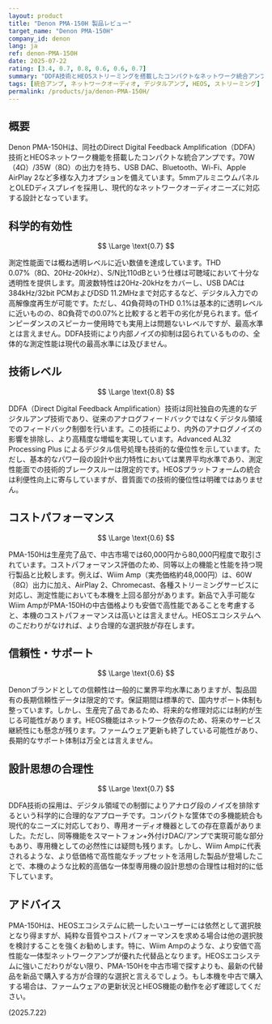 ```yaml
---
layout: product
title: "Denon PMA-150H 製品レビュー"
target_name: "Denon PMA-150H"
company_id: denon
lang: ja
ref: denon-PMA-150H
date: 2025-07-22
rating: [3.4, 0.7, 0.8, 0.6, 0.6, 0.7]
summary: "DDFA技術とHEOSストリーミングを搭載したコンパクトなネットワーク統合アンプ。測定性能は妥当だが、より安価で高性能な代替品の登場によりコストパフォーマンスに課題がある。"
tags: [統合アンプ, ネットワークオーディオ, デジタルアンプ, HEOS, ストリーミング]
permalink: /products/ja/denon-PMA-150H/
---
```


## 概要

Denon PMA-150Hは、同社のDirect Digital Feedback Amplification（DDFA）技術とHEOSネットワーク機能を搭載したコンパクトな統合アンプです。70W（4Ω）/35W（8Ω）の出力を持ち、USB DAC、Bluetooth、Wi-Fi、Apple AirPlay 2など多様な入力オプションを備えています。5mmアルミニウムパネルとOLEDディスプレイを採用し、現代的なネットワークオーディオニーズに対応する設計となっています。

## 科学的有効性

$$ \Large \text{0.7} $$

測定性能面では概ね透明レベルに近い数値を達成しています。THD 0.07%（8Ω、20Hz-20kHz）、S/N比110dBという仕様は可聴域において十分な透明性を提供します。周波数特性は20Hz-20kHzをカバーし、USB DACは384kHz/32bit PCMおよびDSD 11.2MHzまで対応するなど、デジタル入力での高解像度再生が可能です。ただし、4Ω負荷時のTHD 0.1%は基本的に透明レベルに近いものの、8Ω負荷での0.07%と比較すると若干の劣化が見られます。低インピーダンスのスピーカー使用時でも実用上は問題ないレベルですが、最高水準とは言えません。DDFA技術により内部ノイズの抑制は図られているものの、全体的な測定性能は現代の最高水準には及びません。

## 技術レベル

$$ \Large \text{0.8} $$

DDFA（Direct Digital Feedback Amplification）技術は同社独自の先進的なデジタルアンプ技術であり、従来のアナログフィードバックではなくデジタル領域でのフィードバック制御を行います。この技術により、内外のアナログノイズの影響を排除し、より高精度な増幅を実現しています。Advanced AL32 Processing Plus によるデジタル信号処理も技術的な優位性を示しています。ただし、基本的なパワー段の設計や出力特性においては業界平均水準であり、測定性能面での技術的ブレークスルーは限定的です。HEOSプラットフォームの統合は利便性向上に寄与していますが、音質面での技術的優位性は明確ではありません。

## コストパフォーマンス

$$ \Large \text{0.6} $$

PMA-150Hは生産完了品で、中古市場では60,000円から80,000円程度で取引されています。コストパフォーマンス評価のため、同等以上の機能と性能を持つ現行製品と比較します。例えば、Wiim Amp（実売価格約48,000円）は、60W（8Ω）出力に加え、AirPlay 2、Chromecast、各種ストリーミングサービスに対応し、測定性能においても本機を上回る部分があります。新品で入手可能なWiim AmpがPMA-150Hの中古価格よりも安価で高性能であることを考慮すると、本機のコストパフォーマンスは高いとは言えません。HEOSエコシステムへのこだわりがなければ、より合理的な選択肢が存在します。

## 信頼性・サポート

$$ \Large \text{0.6} $$

Denonブランドとしての信頼性は一般的に業界平均水準にありますが、製品固有の長期信頼性データは限定的です。保証期間は標準的で、国内サポート体制も整っています。しかし、生産完了品であるため、将来的な修理対応には制約が生じる可能性があります。HEOS機能はネットワーク依存のため、将来のサービス継続性にも懸念が残ります。ファームウェア更新も終了している可能性があり、長期的なサポート体制は万全とは言えません。

## 設計思想の合理性

$$ \Large \text{0.7} $$

DDFA技術の採用は、デジタル領域での制御によりアナログ段のノイズを排除するという科学的に合理的なアプローチです。コンパクトな筐体での多機能統合も現代的なニーズに対応しており、専用オーディオ機器としての存在意義がありました。ただし、同等機能をスマートフォン+外付けDAC/アンプで実現可能な部分もあり、専用機としての必然性には疑問も残ります。しかし、Wiim Ampに代表されるような、より低価格で高性能なチップセットを活用した製品が登場したことで、本機のような比較的高価な一体型専用機の設計思想の合理性は相対的に低下しています。

## アドバイス

PMA-150Hは、HEOSエコシステムに統一したいユーザーには依然として選択肢となり得ますが、純粋な音質やコストパフォーマンスを求める場合は他の選択肢を検討することを強くお勧めします。特に、Wiim Ampのような、より安価で高性能な一体型ネットワークアンプが優れた代替品となります。HEOSエコシステムに強いこだわりがない限り、PMA-150Hを中古市場で探すよりも、最新の代替品を新品で購入する方が合理的な選択と言えるでしょう。もし本機を中古で購入する場合は、ファームウェアの更新状況とHEOS機能の動作を必ず確認してください。

(2025.7.22)
